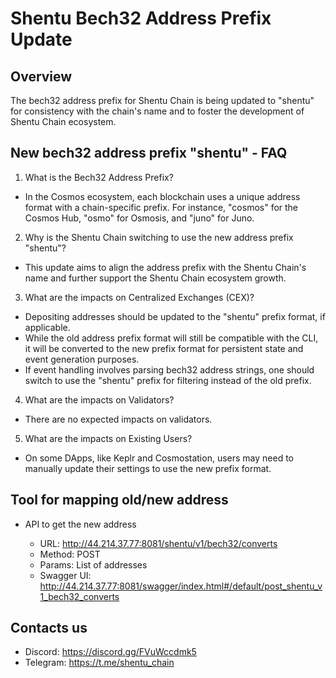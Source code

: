 # Shentu Bech32 Address Prefix Update

## Overview

The bech32 address prefix for Shentu Chain is being updated to "shentu" for consistency with the chain's name and to foster the development of Shentu Chain ecosystem.


## New bech32 address prefix "shentu" - FAQ

1. What is the Bech32 Address Prefix?

- In the Cosmos ecosystem, each blockchain uses a unique address format with a chain-specific prefix. For instance, "cosmos" for the Cosmos Hub, "osmo" for Osmosis, and "juno" for Juno.

2. Why is the Shentu Chain switching to use the new address prefix "shentu"?

- This update aims to align the address prefix with the Shentu Chain's name and further support the Shentu Chain ecosystem growth.

3. What are the impacts on Centralized Exchanges (CEX)?

- Depositing addresses should be updated to the "shentu" prefix format, if applicable. 
- While the old address prefix format will still be compatible with the CLI, it will be converted to the new prefix format for persistent state and event generation purposes.
- If event handling involves parsing bech32 address strings, one should switch to use the "shentu" prefix for filtering instead of the old prefix.

4. What are the impacts on Validators?

- There are no expected impacts on validators.

5. What are the impacts on Existing Users?

- On some DApps, like Keplr and Cosmostation, users may need to manually update their settings to use the new prefix format.

## Tool for mapping old/new address

- API to get the new address

    - URL: http://44.214.37.77:8081/shentu/v1/bech32/converts
    - Method: POST
    - Params: List of addresses
    - Swagger UI: http://44.214.37.77:8081/swagger/index.html#/default/post_shentu_v1_bech32_converts

## Contacts us

- Discord:  https://discord.gg/FVuWccdmk5
- Telegram: https://t.me/shentu_chain
